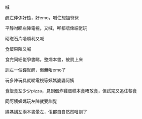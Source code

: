 喊

醒左仲係好攰，好emo，喊住想搵爸爸

平靜咁睇左陣電視，又喊，咩都唔俾細佬玩

砌磁石片唔順利又喊

食飯果陣又喊

食完同細佬爭書睇，整爛本書，被罰上床

訓左一個鐘就醒，但無咁emo了

玩多陣玩具就睇電視等姨媽婆婆阿姨

食飯食左少少pizza，見到個炸雞蛋糕本食唔敢食，但試完又追住黎食

同阿姨姨媽玩左陣就要訓覺

媽媽講左兩本書暈左，佢都自自然然咁訓了
